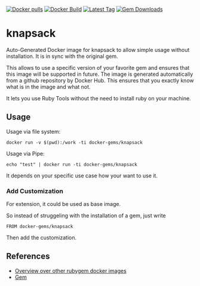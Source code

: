 [![Docker pulls](https://img.shields.io/docker/pulls/rubygem/knapsack.svg)](https://hub.docker.com/r/rubygem/knapsack/)
[![Docker Build](https://img.shields.io/docker/automated/rubygem/knapsack.svg)](https://hub.docker.com/r/rubygem/knapsack/)
[![Latest Tag](https://img.shields.io/github/tag/docker-rubygem/knapsack.svg)](https://hub.docker.com/r/rubygem/knapsack/)
[![Gem Downloads](https://img.shields.io/gem/dt/knapsack.svg)](https://rubygems.org/gems/knapsack/)
# knapsack

Auto-Generated Docker image for knapsack to allow simple usage without installation.
It is in sync with the original gem.

This allows to use a specific version of your favorite gem and ensures that this image will be supported in future.
The image is generated automatically from a github repository by Docker Hub.
This ensures that you exactly know what is in the image and what not.

It lets you use Ruby Tools without the need to install ruby on your machine.

## Usage

Usage via file system:

`docker run -v $(pwd):/work -ti docker-gems/knapsack`

Usage via Pipe:

`echo "test" | docker run -ti docker-gems/knapsack`

It depends on your specific use case how your want to use it.

### Add Customization

For extension, it could be used as base image.

So instead of struggeling with the installation of a gem, just write

`FROM docker-gems/knapsack`

Then add the customization.

## References

 - [Overview over other rubygem docker images](https://github.com/thinkbot/docker-rubygem)
 - [Gem](https://rubygems.org/gems/knapsack/)
